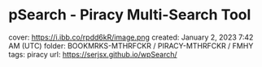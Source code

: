 # pSearch - Piracy Multi-Search Tool

cover: https://i.ibb.co/rpdd6kR/image.png
created: January 2, 2023 7:42 AM (UTC)
folder: BOOKMRKS-MTHRFCKR / PIRACY-MTHRFCKR / FMHY
tags: piracy
url: https://serjsx.github.io/wpSearch/